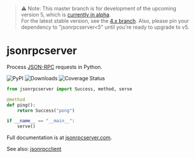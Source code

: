 > :warning: Note: This master branch is for development of the upcoming version 5, which is [currently in alpha](https://github.com/bcb/jsonrpcserver/discussions/204).  
> For the latest stable version, see the [4.x branch](https://github.com/bcb/jsonrpcserver/tree/4.x).
> Also, please pin your dependency to "jsonrpcserver<5" until you're ready to upgrade to v5.

# jsonrpcserver

Process [JSON-RPC](http://www.jsonrpc.org/) requests in Python.

![PyPI](https://img.shields.io/pypi/v/jsonrpcserver.svg)
![Downloads](https://pepy.tech/badge/jsonrpcserver)
![Coverage Status](https://coveralls.io/repos/github/bcb/jsonrpcserver/badge.svg?branch=master)

```python
from jsonrpcserver import Success, method, serve

@method
def ping():
    return Success("pong")

if __name__ == "__main__":
    serve()
```

Full documentation is at [jsonrpcserver.com](https://jsonrpcserver.com/).

See also: [jsonrpcclient](https://github.com/bcb/jsonrpcclient)
